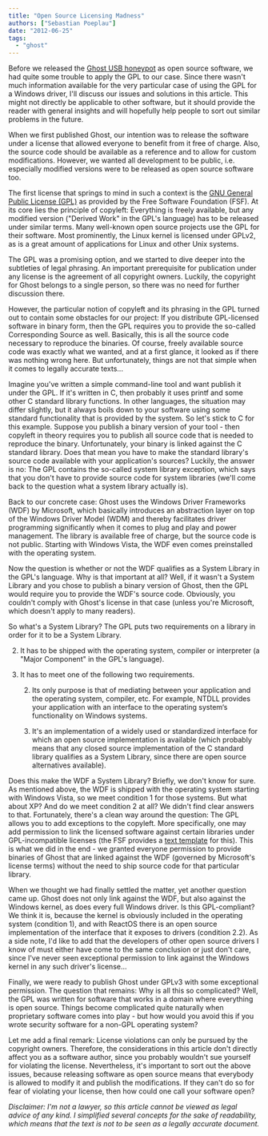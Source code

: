 ```yaml
---
title: "Open Source Licensing Madness"
authors: ["Sebastian Poeplau"]
date: "2012-06-25"
tags: 
  - "ghost"
---
```


Before we released the [Ghost USB honeypot](http://code.google.com/p/ghost-usb-honeypot/) as open source software, we had quite some trouble to apply the GPL to our case. Since there wasn't much information available for the very particular case of using the GPL for a Windows driver, I'll discuss our issues and solutions in this article. This might not directly be applicable to other software, but it should provide the reader with general insights and will hopefully help people to sort out similar problems in the future.  
  
When we first published Ghost, our intention was to release the software under a license that allowed everyone to benefit from it free of charge. Also, the source code should be available as a reference and to allow for custom modifications. However, we wanted all development to be public, i.e. especially modified versions were to be released as open source software too.  
  
The first license that springs to mind in such a context is the [GNU General Public License (GPL)](http://www.gnu.org/copyleft/gpl.html) as provided by the Free Software Foundation (FSF). At its core lies the principle of copyleft: Everything is freely available, but any modified version ("Derived Work" in the GPL's language) has to be released under similar terms. Many well-known open source projects use the GPL for their software. Most prominently, the Linux kernel is licensed under GPLv2, as is a great amount of applications for Linux and other Unix systems.  
  
The GPL was a promising option, and we started to dive deeper into the subtleties of legal phrasing. An important prerequisite for publication under any license is the agreement of all copyright owners. Luckily, the copyright for Ghost belongs to a single person, so there was no need for further discussion there.  
  
However, the particular notion of copyleft and its phrasing in the GPL turned out to contain some obstacles for our project: If you distribute GPL-licensed software in binary form, then the GPL requires you to provide the so-called Corresponding Source as well. Basically, this is all the source code necessary to reproduce the binaries. Of course, freely available source code was exactly what we wanted, and at a first glance, it looked as if there was nothing wrong here. But unfortunately, things are not that simple when it comes to legally accurate texts...  
  
Imagine you've written a simple command-line tool and want publish it under the GPL. If it's written in C, then probably it uses printf and some other C standard library functions. In other languages, the situation may differ slightly, but it always boils down to your software using some standard functionality that is provided by the system. So let's stick to C for this example. Suppose you publish a binary version of your tool - then copyleft in theory requires you to publish all source code that is needed to reproduce the binary. Unfortunately, your binary is linked against the C standard library. Does that mean you have to make the standard library's source code available with your application's sources? Luckily, the answer is no: The GPL contains the so-called system library exception, which says that you don't have to provide source code for system libraries (we'll come back to the question what a system library actually is).  
  
Back to our concrete case: Ghost uses the Windows Driver Frameworks (WDF) by Microsoft, which basically introduces an abstraction layer on top of the Windows Driver Model (WDM) and thereby facilitates driver programming significantly when it comes to plug and play and power management. The library is available free of charge, but the source code is not public. Starting with Windows Vista, the WDF even comes preinstalled with the operating system.  
  
Now the question is whether or not the WDF qualifies as a System Library in the GPL's language. Why is that important at all? Well, if it wasn't a System Library and you chose to publish a binary version of Ghost, then the GPL would require you to provide the WDF's source code. Obviously, you couldn't comply with Ghost's license in that case (unless you're Microsoft, which doesn't apply to many readers).  
  
So what's a System Library? The GPL puts two requirements on a library in order for it to be a System Library.  

  
2. It has to be shipped with the operating system, compiler or interpreter (a "Major Component" in the GPL's language).
  
4. It has to meet one of the following two requirements.  
      
    2. Its only purpose is that of mediating between your application and the operating system, compiler, etc. For example, NTDLL provides your application with an interface to the operating system‘s functionality on Windows systems.
      
    4. It's an implementation of a widely used or standardized interface for which an open source implementation is available (which probably means that any closed source implementation of the C standard library qualifies as a System Library, since there are open source alternatives available).
      
    

  
  
Does this make the WDF a System Library? Briefly, we don't know for sure. As mentioned above, the WDF is shipped with the operating system starting with Windows Vista, so we meet condition 1 for those systems. But what about XP? And do we meet condition 2 at all? We didn't find clear answers to that. Fortunately, there's a clean way around the question: The GPL allows you to add exceptions to the copyleft. More specifically, one may add permission to link the licensed software against certain libraries under GPL-incompatible licenses (the FSF provides a [text template](http://www.gnu.org/licenses/gpl-faq.html#GPLIncompatibleLibs) for this). This is what we did in the end - we granted everyone permission to provide binaries of Ghost that are linked against the WDF (governed by Microsoft's license terms) without the need to ship source code for that particular library.  
  
When we thought we had finally settled the matter, yet another question came up. Ghost does not only link against the WDF, but also against the Windows kernel, as does every full Windows driver. Is this GPL-compliant? We think it is, because the kernel is obviously included in the operating system (condition 1), and with ReactOS there is an open source implementation of the interface that it exposes to drivers (condition 2.2). As a side note, I'd like to add that the developers of other open source drivers I know of must either have come to the same conclusion or just don't care, since I've never seen exceptional permission to link against the Windows kernel in any such driver's license...  
  
Finally, we were ready to publish Ghost under GPLv3 with some exceptional permission. The question that remains: Why is all this so complicated? Well, the GPL was written for software that works in a domain where everything is open source. Things become complicated quite naturally when proprietary software comes into play - but how would you avoid this if you wrote security software for a non-GPL operating system?  
  
Let me add a final remark: License violations can only be pursued by the copyright owners. Therefore, the considerations in this article don't directly affect you as a software author, since you probably wouldn't sue yourself for violating the license. Nevertheless, it's important to sort out the above issues, because releasing software as open source means that everybody is allowed to modify it and publish the modifications. If they can't do so for fear of violating your license, then how could one call your software open?  
  
_Disclaimer: I'm not a lawyer, so this article cannot be viewed as legal advice of any kind. I simplified several concepts for the sake of readability, which means that the text is not to be seen as a legally accurate document._
